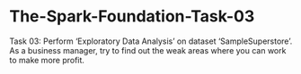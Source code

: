 # The-Spark-Foundation-Task-03
Task 03: Perform ‘Exploratory Data Analysis’ on dataset ‘SampleSuperstore’. As a business manager, try to find out the weak areas where you can work to make more profit.

